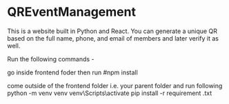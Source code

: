 # QREventManagement
This is a website built in Python and React. You can generate a unique QR based on the full name, phone, and email of members and later verify it as well. 


Run the following commands - 

go inside frontend foder then run 
#npm install

come outside of the frontend folder i.e. your parent folder and run following
python -m venv venv
venv\Scripts\activate
pip install -r requirement .txt
